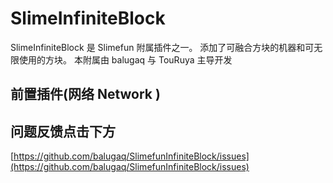 # SlimeInfiniteBlock

SlimeInfiniteBlock 是 Slimefun 附属插件之一。
添加了可融合方块的机器和可无限使用的方块。
本附属由 balugaq 与 TouRuya 主导开发

## 前置插件(网络 Network )

## 问题反馈点击下方

[https://github.com/balugaq/SlimefunInfiniteBlock/issues](https://github.com/balugaq/SlimefunInfiniteBlock/issues)
